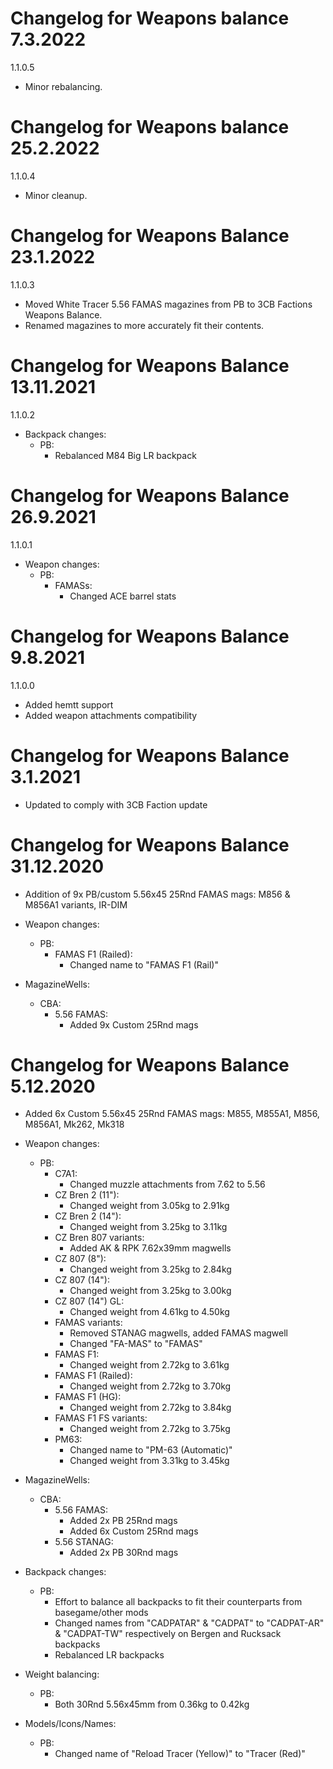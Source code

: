# Changelog for Weapons balance 7.3.2022

1.1.0.5
- Minor rebalancing.

# Changelog for Weapons balance 25.2.2022

1.1.0.4
- Minor cleanup.

# Changelog for Weapons Balance 23.1.2022

1.1.0.3
- Moved White Tracer 5.56 FAMAS magazines from PB to 3CB Factions Weapons Balance.
- Renamed magazines to more accurately fit their contents.

# Changelog for Weapons Balance 13.11.2021

1.1.0.2
- Backpack changes:
    - PB:
        - Rebalanced M84 Big LR backpack

# Changelog for Weapons Balance 26.9.2021

1.1.0.1
- Weapon changes:
    - PB:
        - FAMASs:
            - Changed ACE barrel stats

# Changelog for Weapons Balance 9.8.2021

1.1.0.0
- Added hemtt support
- Added weapon attachments compatibility

# Changelog for Weapons Balance 3.1.2021

- Updated to comply with 3CB Faction update

# Changelog for Weapons Balance 31.12.2020

- Addition of 9x PB/custom 5.56x45 25Rnd FAMAS mags: M856 & M856A1 variants, IR-DIM

- Weapon changes:
    - PB:
        - FAMAS F1 (Railed):
            - Changed name to "FAMAS F1 (Rail)"

- MagazineWells:
    - CBA:
        - 5.56 FAMAS:
            - Added 9x Custom 25Rnd mags

# Changelog for Weapons Balance 5.12.2020

- Added 6x Custom 5.56x45 25Rnd FAMAS mags: M855, M855A1, M856, M856A1, Mk262, Mk318

- Weapon changes:
    - PB:
        - C7A1:
            - Changed muzzle attachments from 7.62 to 5.56
        - CZ Bren 2 (11"):
            - Changed weight from 3.05kg to 2.91kg
        - CZ Bren 2 (14"):
            - Changed weight from 3.25kg to 3.11kg
        - CZ Bren 807 variants:
            - Added AK & RPK 7.62x39mm magwells
        - CZ 807 (8"):
            - Changed weight from 3.25kg to 2.84kg
        - CZ 807 (14"):
            - Changed weight from 3.25kg to 3.00kg
        - CZ 807 (14") GL:
            - Changed weight from 4.61kg to 4.50kg
        - FAMAS variants:
            - Removed STANAG magwells, added FAMAS magwell
            - Changed "FA-MAS" to "FAMAS"
        - FAMAS F1:
            - Changed weight from 2.72kg to 3.61kg
        - FAMAS F1 (Railed):
            - Changed weight from 2.72kg to 3.70kg
        - FAMAS F1 (HG):
            - Changed weight from 2.72kg to 3.84kg
        - FAMAS F1 FS variants:
            - Changed weight from 2.72kg to 3.75kg
        - PM63:
            - Changed name to "PM-63 (Automatic)"
            - Changed weight from 3.31kg to 3.45kg

- MagazineWells:
    - CBA:
        - 5.56 FAMAS:
            - Added 2x PB 25Rnd mags
            - Added 6x Custom 25Rnd mags
        - 5.56 STANAG:
            - Added 2x PB 30Rnd mags

- Backpack changes:
    - PB:
        - Effort to balance all backpacks to fit their counterparts from basegame/other mods
        - Changed names from "CADPATAR" & "CADPAT" to "CADPAT-AR" & "CADPAT-TW" respectively on Bergen and Rucksack backpacks
        - Rebalanced LR backpacks

- Weight balancing:
    - PB:
        - Both 30Rnd 5.56x45mm from 0.36kg to 0.42kg

- Models/Icons/Names:
    - PB:
        - Changed name of "Reload Tracer (Yellow)" to "Tracer (Red)"
